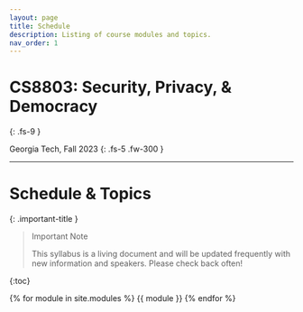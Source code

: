 ```yaml
---
layout: page
title: Schedule
description: Listing of course modules and topics.
nav_order: 1
---
```

# CS8803: Security, Privacy, & Democracy
{: .fs-9 }

Georgia Tech, Fall 2023
{: .fs-5 .fw-300 }

---


# Schedule & Topics

{: .important-title }
> Important Note
>
> This syllabus is a living document and will be updated frequently with new information and speakers. Please check back often!

{:toc}

{% for module in site.modules %}
{{ module }}
{% endfor %}
